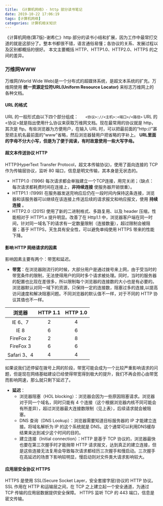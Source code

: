 ```yaml
---
title: 《计算机网络》- http 部分读书笔记
date: 2019-10-22 17:06:19
tags: [计算机网络]
categories: 计算机相关知识
---
```

《计算机网络(第7版)-谢希仁》http 部分的读书小结和扩展，因为工作中最常打交道的就是这部分了。整本书都很不错，语言通俗易懂；各协议的关系、发展过程以及区别都概括的很好。
本文主要概括 HTTP、HTTP1.0、HTTP2.0、HTTPS 的之间的差异。
<!--more-->
### 万维网WWW
万维网(World Wide Web)是一个分布式的超媒体系统，是超文本系统的扩充。万维网使用 __统一资源定位符URL(Uniform Resource Locator)__ 来标志万维网上的各种文档。
#### URL 的格式
URL 的一般形式由以下四个部分组成：
&nbsp;&nbsp;&nbsp;&nbsp; `<协议>://<主机>:<端口>/<路径>`
URL 的<协议>就是指出使用什么协议来获取万维网文档。现在最常用的协议就是 http，其次是 ftp。有些浏览器为方便用户，在输入 URL 时，可以把最前面的“http://”甚至把主机名最前面的“www”省略，然后浏览器替用户把省略的字补上。
__URL里面的字母不分大小写，但是为了便于阅读，有时故意使用一些大写字母。__
#### 超文本传送协议 HTTP
HTTP(HyperText Transfer Protocol，超文本传输协议)，使用了面向连接的 TCP 作为传输层协议，监听 80 端口，信息是明文传输，其本身是无状态的。
* HTTP1.0 :(1996) 每次请求都会单独建立一个TCP连接，用完关闭；（缺点：每次请求都耗费时间在连接上，__非持续连接__ 使服务器开销很重）。
* HTTP1.1 :(1999) 在服务器发送完响应后仍在一段时间内保持这条连接，浏览器和该服务器可以继续在该连接上传送后续的请求报文和响应报文，使用 __持续连接__ 。
* HTTP2.0 :(2015) 使用了新的二进制格式、多路复用、以及 header 压缩，性能相对于 HTTP1.x 提升明显。改善了在 Http1.1 中，浏览器客户端在同一时间，针对同一域名下的请求有一定数量限制（连接数量），超过限制会被阻塞；基于 HTTPS，天生具有安全性，可以避免单纯使用 HTTPS 带来的性能下降。

#### 影响 HTTP 网络请求的因素
影响因素主要有两个：带宽和延迟。
* __带宽__：在浏览器刚流行的时候，大部分用户是通过拨号来上网，由于受当时的带宽条件的限制，无法使得用户的同时多个请求被处理。同时，当时的服务器的配置也比现在差很多，所以限制每个浏览器的连接数的大小也是有必要的。浏览器默认对同一域下的资源，只保持一定的连接数，阻塞过多的连接,以提高访问速度和解决阻塞问题。不同浏览器的默认值不一样，对于不同的 HTTP 协议其值也不一样。

| 浏览器 | HTTP 1.1 | HTTP 1.0 |
| :-: | :-: | :-: | 
| IE 6、7 | 2| 4 | 
| IE 8 | 6 | 6 | 
| FireFox 2 | 2 | 8 |
| FireFox 3 | 6 | 6 | 
| Safari 3、4 | 4 | 4 | 

如果说我们还停留在拨号上网的阶段，带宽可能会成为一个比较严重影响请求的问题，但是现在网络基础建设已经使得带宽得到极大的提升，我们不再会担心由带宽而影响网速，那么就只剩下延迟了。

* __延迟__：
  * 浏览器阻塞（HOL blocking）：浏览器会因为一些原因阻塞请求。浏览器对于同一个域名，同时只能有 4 个连接（这个根据浏览器内核不同可能会有所差异），超过浏览器最大连接数限制（见上表），后续请求就会被阻塞。
  * DNS 查询（DNS Lookup）：浏览器需要知道目标服务器的 IP 才能建立连接。将域名解析为 IP 的这个系统就是 DNS。这个通常可以利用DNS缓存结果来达到减少这个时间的目的。
  * 建立连接（Initial connection）：HTTP 是基于 TCP 协议的，浏览器最快也要在第三次握手时才能捎带 HTTP 请求报文，达到真正的建立连接，但是这些连接无法复用会导致每次请求都经历三次握手和慢启动。三次握手在高延迟的场景下影响较明显，慢启动则对文件类大请求影响较大。

#### 应用层安全协议 HTTPS
HTTPS 是使用 SSL(Secure Socket Layer，安全套接字层)协议的 HTTP 协议。SSL 作用在 HTTP 和运输层之间，在 TCP 之上建立起一个安全通道，为通过 TCP 传输的应用层数据提供安全保障。
HTTPS 监听 TCP 的 443 端口，信息是密文传输。